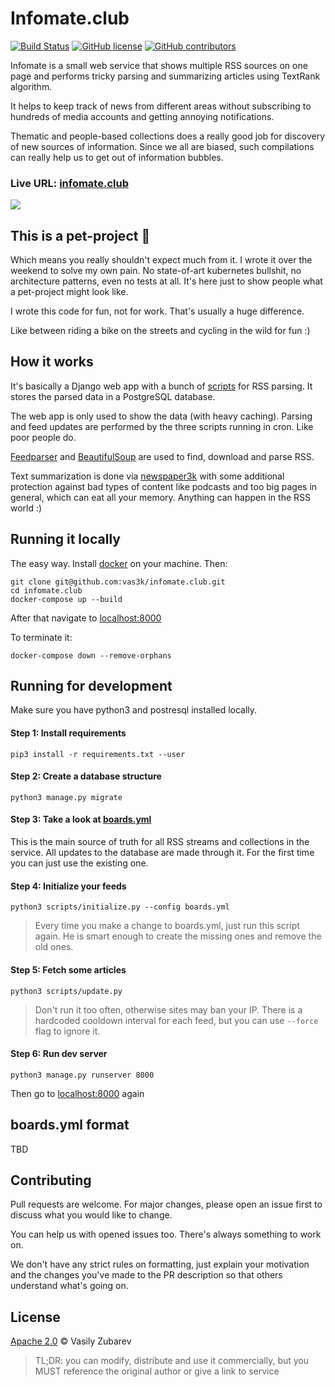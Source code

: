 # Infomate.club

[![Build Status](https://travis-ci.org/vas3k/infomate.club.svg?branch=master)](https://travis-ci.org/vas3k/infomate.club) [![GitHub license](https://img.shields.io/github/license/vas3k/infomate.club)](https://github.com/vas3k/infomate.club/blob/master/LICENSE) [![GitHub contributors](https://img.shields.io/github/contributors/vas3k/infomate.club)](https://GitHub.com/vas3k/infomate.club/graphs/contributors/)

Infomate is a small web service that shows multiple RSS sources on one page and performs tricky parsing and summarizing articles using TextRank algorithm. 

It helps to keep track of news from different areas without subscribing to hundreds of media accounts and getting annoying notifications.

Thematic and people-based collections does a really good job for discovery of new sources of information. Since we all are biased, such compilations can really help us to get out of information bubbles.

### Live URL: [infomate.club](https://infomate.club)

![](https://i.vas3k.ru/i7m.png)

## This is a pet-project 🐶

Which means you really shouldn't expect much from it. I wrote it over the weekend to solve my own pain. No state-of-art kubernetes bullshit, no architecture patterns, even no tests at all. It's here just to show people what a pet-project might look like.

I wrote this code for fun, not for work. That's usually a huge difference. 

Like between riding a bike on the streets and cycling in the wild for fun :)

## How it works

It's basically a Django web app with a bunch of [scripts](scripts) for RSS parsing. It stores the parsed data in a PostgreSQL database.

The web app is only used to show the data (with heavy caching). 
Parsing and feed updates are performed by the three scripts running in cron. Like poor people do.

[Feedparser](https://pythonhosted.org/feedparser/) and [BeautifulSoup](https://www.crummy.com/software/BeautifulSoup/bs4/doc/) are used to find, download and parse RSS. 

Text summarization is done via [newspaper3k](https://newspaper.readthedocs.io/en/latest/) with some additional protection against bad types of content like podcasts and too big pages in general, which can eat all your memory. Anything can happen in the RSS world :)

## Running it locally

The easy way. Install [docker](https://docs.docker.com/install/) on your machine. Then:

```
git clone git@github.com:vas3k/infomate.club.git
cd infomate.club
docker-compose up --build
```

After that navigate to [localhost:8000](http://localhost:8000)

To terminate it:

```shell script
docker-compose down --remove-orphans
```


## Running for development

Make sure you have python3 and postresql installed locally.

#### Step 1: Install requirements

```
pip3 install -r requirements.txt --user
```

#### Step 2: Create a database structure

```
python3 manage.py migrate
```

#### Step 3: Take a look at [boards.yml](boards.yml)

This is the main source of truth for all RSS streams and collections in the service. All updates to the database are made through it. For the first time you can just use the existing one.

#### Step 4: Initialize your feeds

```
python3 scripts/initialize.py --config boards.yml
```

> Every time you make a change to boards.yml, just run this script again. He is smart enough to create the missing ones and remove the old ones.

#### Step 5: Fetch some articles

```
python3 scripts/update.py
```

> Don't run it too often, otherwise sites may ban your IP. There is a hardcoded cooldown interval for each feed, but you can use `--force` flag to ignore it.

#### Step 6: Run dev server

```
python3 manage.py runserver 8000
```

Then go to [localhost:8000](http://localhost:8000) again

## boards.yml format

TBD

## Contributing

Pull requests are welcome. For major changes, please open an issue first to discuss what you would like to change.

You can help us with opened issues too. There's always something to work on.

We don't have any strict rules on formatting, just explain your motivation and the changes you've made to the PR description so that others understand what's going on.

## License

[Apache 2.0](LICENSE) © Vasily Zubarev

> TL;DR: you can modify, distribute and use it commercially, 
but you MUST reference the original author or give a link to service